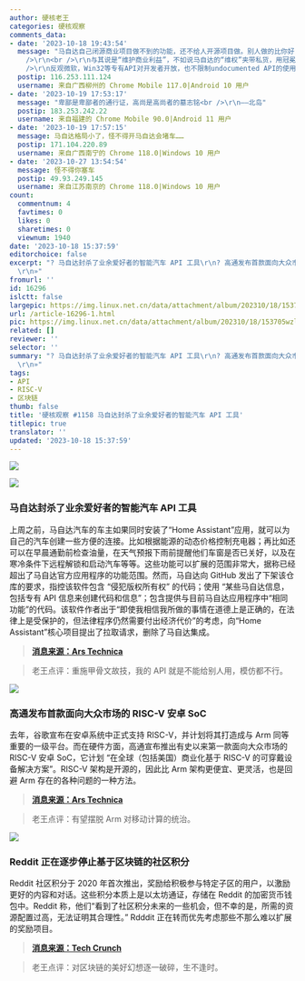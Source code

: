 ```yaml
---
author: 硬核老王
categories: 硬核观察
comments_data:
- date: '2023-10-18 19:43:54'
  message: "马自达自己闭源商业项目做不到的功能，还不给人开源项目做。别人做的比你好，超越了你官方App的功能，还给用户提供更大可玩空间。得嘞，眼红了、破防了，就祭出DMCA大旗。<br
    />\r\n<br />\r\n与其说是“维护商业利益”，不如说马自达的“维权”夹带私货，用冠冕堂皇的指控，表达自己失衡的心态罢了。<br />\r\n<br
    />\r\n反观微软，Win32等专有API对开发者开放，也不限制undocumented API的使用（当然责任自负），还允许（至少是默许）Wine项目开发。高下立判。"
  postip: 116.253.111.124
  username: 来自广西柳州的 Chrome Mobile 117.0|Android 10 用户
- date: '2023-10-19 17:53:17'
  message: "卑鄙是卑鄙者的通行证，高尚是高尚者的墓志铭<br />\r\n——北岛"
  postip: 183.253.242.22
  username: 来自福建的 Chrome Mobile 90.0|Android 11 用户
- date: '2023-10-19 17:57:15'
  message: 马自达格局小了，怪不得开马自达会堵车……
  postip: 171.104.220.89
  username: 来自广西南宁的 Chrome 118.0|Windows 10 用户
- date: '2023-10-27 13:54:54'
  message: 怪不得你塞车
  postip: 49.93.249.145
  username: 来自江苏南京的 Chrome 118.0|Windows 10 用户
count:
  commentnum: 4
  favtimes: 0
  likes: 0
  sharetimes: 0
  viewnum: 1940
date: '2023-10-18 15:37:59'
editorchoice: false
excerpt: "? 马自达封杀了业余爱好者的智能汽车 API 工具\r\n? 高通发布首款面向大众市场的 RISC-V 安卓 SoC\r\n? Reddit 正在逐步停止基于区块链的社区积分\r\n»
  \r\n»"
fromurl: ''
id: 16296
islctt: false
largepic: https://img.linux.net.cn/data/attachment/album/202310/18/153705wzlvlirrddnb4rr4.jpg
url: /article-16296-1.html
pic: https://img.linux.net.cn/data/attachment/album/202310/18/153705wzlvlirrddnb4rr4.jpg.thumb.jpg
related: []
reviewer: ''
selector: ''
summary: "? 马自达封杀了业余爱好者的智能汽车 API 工具\r\n? 高通发布首款面向大众市场的 RISC-V 安卓 SoC\r\n? Reddit 正在逐步停止基于区块链的社区积分\r\n»
  \r\n»"
tags:
- API
- RISC-V
- 区块链
thumb: false
title: '硬核观察 #1158 马自达封杀了业余爱好者的智能汽车 API 工具'
titlepic: true
translator: ''
updated: '2023-10-18 15:37:59'
---
```


![](https://img.linux.net.cn/data/attachment/album/202310/18/153705wzlvlirrddnb4rr4.jpg)


![](https://img.linux.net.cn/data/attachment/album/202310/18/153715rkt1xmv8dmo5omzt.jpg)


### 马自达封杀了业余爱好者的智能汽车 API 工具


上周之前，马自达汽车的车主如果同时安装了“Home Assistant”应用，就可以为自己的汽车创建一些方便的连接。比如根据能源的动态价格控制充电器；再比如还可以在早晨通勤前检查油量，在天气预报下雨前提醒他们车窗是否已关好，以及在寒冷条件下远程解锁和启动汽车等等。这些功能可以扩展的范围非常大，据称已经超出了马自达官方应用程序的功能范围。然而，马自达向 GitHub 发出了下架该仓库的要求，指控该软件包含 “侵犯版权所有权” 的代码；使用 “某些马自达信息，包括专有 API 信息来创建代码和信息”；包含提供与目前马自达应用程序中“相同功能”的代码。该软件作者出于“即使我相信我所做的事情在道德上是正确的，在法律上是受保护的，但法律程序仍然需要付出经济代价”的考虑，向“Home Assistant”核心项目提出了拉取请求，删除了马自达集成。



> 
> **[消息来源：Ars Technica](https://arstechnica.com/cars/2023/10/mazdas-dmca-takedown-kills-a-hobbyists-smart-car-api-tool/)**
> 
> 
> 



> 
> 老王点评：重施甲骨文故技，我的 API 就是不能给别人用，模仿都不行。
> 
> 
> 


![](https://img.linux.net.cn/data/attachment/album/202310/18/153724g44maawazuufa5cc.jpg)


### 高通发布首款面向大众市场的 RISC-V 安卓 SoC


去年，谷歌宣布在安卓系统中正式支持 RISC-V，并计划将其打造成与 Arm 同等重要的一级平台。而在硬件方面，高通宣布推出有史以来第一款面向大众市场的 RISC-V 安卓 SoC，它计划 “在全球（包括美国）商业化基于 RISC-V 的可穿戴设备解决方案”。RISC-V 架构是开源的，因此比 Arm 架构更便宜、更灵活，也是回避 Arm 存在的各种问题的一种方法。



> 
> **[消息来源：Ars Technica](https://arstechnica.com/gadgets/2023/10/qualcomm-announces-first-ever-mass-market-risc-v-android-soc/)**
> 
> 
> 



> 
> 老王点评：有望摆脱 Arm 对移动计算的统治。
> 
> 
> 


![](https://img.linux.net.cn/data/attachment/album/202310/18/153735xn2zdydzcettsm52.jpg)


### Reddit 正在逐步停止基于区块链的社区积分


Reddit 社区积分于 2020 年首次推出，奖励给积极参与特定子区的用户，以激励更好的内容和对话。这些积分本质上是以太坊通证，存储在 Reddit 的加密货币钱包中。Reddit 称，他们“看到了社区积分未来的一些机会，但不幸的是，所需的资源配置过高，无法证明其合理性。” Rdddit 正在转而优先考虑那些不那么难以扩展的奖励项目。



> 
> **[消息来源：Tech Crunch](https://techcrunch.com/2023/10/17/reddit-is-phasing-out-community-points-blockchain-rewards/)**
> 
> 
> 



> 
> 老王点评：对区块链的美好幻想逐一破碎，生不逢时。
> 
> 
>